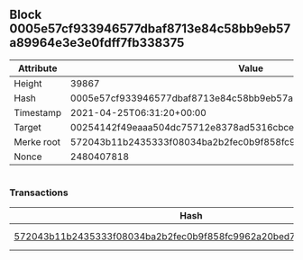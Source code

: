 ## Block 0005e57cf933946577dbaf8713e84c58bb9eb57a89964e3e3e0fdff7fb338375

Attribute | Value
--- | ---
Height | 39867
Hash | 0005e57cf933946577dbaf8713e84c58bb9eb57a89964e3e3e0fdff7fb338375
Timestamp | 2021-04-25T06:31:20+00:00
Target | 00254142f49eaaa504dc75712e8378ad5316cbcead634704b3734b6271167cc4
Merke root | 572043b11b2435333f08034ba2b2fec0b9f858fc9962a20bed7c605ea88b5a55
Nonce | 2480407818

```

```

### Transactions

Hash | Amount
--- | ---
[572043b11b2435333f08034ba2b2fec0b9f858fc9962a20bed7c605ea88b5a55](572043b11b2435333f08034ba2b2fec0b9f858fc9962a20bed7c605ea88b5a55.md) | 10.00000000 SKEPTI 
